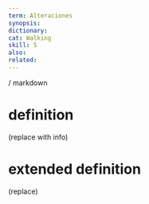 ```yaml
---
term: Alteraciones
synopsis:
dictionary:
cat: Walking
skill: S
also: 
related: 
---
```

/ 
  markdown
  # definition
  (replace with info)
  # extended definition
  (replace)
